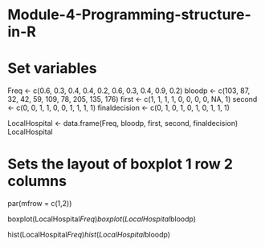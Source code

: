 # Module-4-Programming-structure-in-R

# Set variables
Freq <- c(0.6, 0.3, 0.4, 0.4, 0.2, 0.6, 0.3, 0.4, 0.9, 0.2)
bloodp <- c(103, 87, 32, 42, 59, 109, 78, 205, 135, 176)
first <- c(1, 1, 1, 1, 0, 0, 0, 0, NA, 1)
second <- c(0, 0, 1, 1, 0, 0, 1, 1, 1, 1)
finaldecision <- c(0, 1, 0, 1, 0, 1, 0, 1, 1, 1)

LocalHospital <- data.frame(Freq, bloodp, first, second, finaldecision)
LocalHospital

# Sets the layout of boxplot 1 row 2 columns
par(mfrow = c(1,2))

boxplot(LocalHospital$Freq)
boxplot(LocalHospital$bloodp)

hist(LocalHospital$Freq)
hist(LocalHospital$bloodp)

